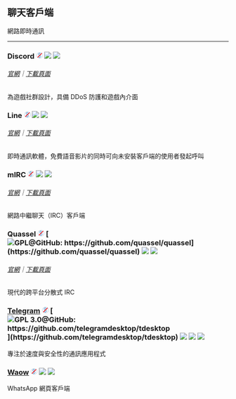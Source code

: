 ## 聊天客戶端

網路即時通訊

---

### Discord ![](../assets/free.png) ![](../assets/earth-globe.png) ![](../assets/multi_platform.png)

###### [官網](https://discordapp.com/)｜[下載頁面](https://discordapp.com/download)

為遊戲社群設計，具備 DDoS 防護和遊戲內介面

### Line ![](../assets/free.png) ![](../assets/earth-globe.png) ![](../assets/multi_platform.png)

###### [官網](https://line.me/zh-hans/)｜[下載頁面](https://line.me/zh-hans/download)

即時通訊軟體，免費語音影片的同時可向未安裝客戶端的使用者發起呼叫

### mIRC ![](../assets/free.png) ![](../assets/earth-globe.png) ![](../assets/multi_platform.png)

###### [官網](http://www.mirc.com/)｜[下載頁面](http://www.mirc.com/get.html)

網路中繼聊天（IRC）客戶端

### Quassel ![](../assets/free.png) [![](../assets/open-source-icon.png "GPL@GitHub: https://github.com/quassel/quassel")](https://github.com/quassel/quassel) ![](../assets/earth-globe.png) ![](../assets/multi_platform.png)

###### [官網](http://quassel-irc.org/)｜[下載頁面](http://quassel-irc.org/downloads)

現代的跨平台分散式 IRC

### [Telegram](https://desktop.telegram.org/) ![](../assets/free.png) [![](../assets/open-source-icon.png "GPL 3.0@GitHub: https://github.com/telegramdesktop/tdesktop")](https://github.com/telegramdesktop/tdesktop) ![](../assets/earth-globe.png) ![](../assets/usb.png) ![](../assets/multi_platform.png)

專注於速度與安全性的通訊應用程式

### [Waow](http://dedg3.com/wao/) ![](../assets/free.png) ![](../assets/earth-globe.png) ![](../assets/usb.png)

WhatsApp 網頁客戶端
